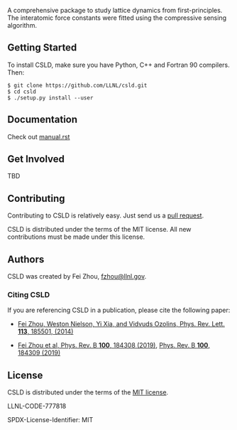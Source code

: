 A comprehensive package to study lattice dynamics from first-principles. The interatomic force constants were fitted using the compressive sensing algorithm.


Getting Started
-------------------

To install CSLD, make sure you have Python, C++ and Fortran 90 compilers.
Then:

    $ git clone https://github.com/LLNL/csld.git
    $ cd csld
    $ ./setup.py install --user

Documentation
----------------

Check out [manual.rst](manual.rst)


Get Involved
------------------------

TBD

Contributing
------------------

Contributing to CSLD is relatively easy.  Just send us a
[pull request](https://help.github.com/articles/using-pull-requests/).

CSLD is distributed under the terms of the MIT license. All new
contributions must be made under this license.


Authors
----------------

CSLD was created by Fei Zhou, fzhou@llnl.gov.

### Citing CSLD

If you are referencing CSLD in a publication, please cite the following paper:

 * [Fei Zhou, Weston Nielson, Yi Xia, and Vidvuds Ozolins, Phys. Rev. Lett. **113**, 185501, (2014)](http://dx.doi.org/10.1103/PhysRevLett.113.185501)

 * [Fei Zhou et al, Phys. Rev. B **100**, 184308 (2019)](https://link.aps.org/doi/10.1103/PhysRevB.100.184308), [Phys. Rev. B **100**, 184309 (2019)](https://link.aps.org/doi/10.1103/PhysRevB.100.184309)


License
----------------

CSLD is distributed under the terms of the [MIT license](LICENSE).


LLNL-CODE-777818

SPDX-License-Identifier: MIT
